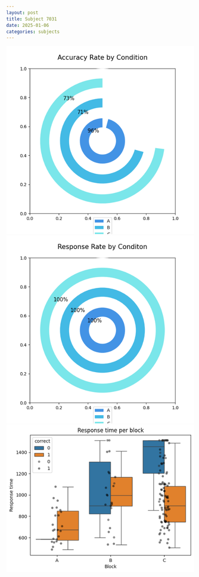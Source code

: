 ```yaml
---
layout: post
title: Subject 7031
date: 2025-01-06
categories: subjects
---
```


![](data/7031/run-19/7031_accuracy_rate.png)
![](data/7031/run-19/7031_response_rate.png)
![](data/7031/run-19/7031_rt.png)
